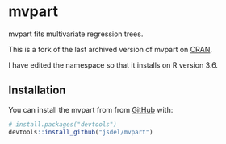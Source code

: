 
<!-- README.md is generated from README.Rmd. Please edit that file -->

# mvpart

mvpart fits multivariate regression trees.

This is a fork of the last archived version of mvpart on
[CRAN](https://cran.r-project.org/src/contrib/Archive/mvpart/).

I have edited the namespace so that it installs on R version 3.6.

## Installation

You can install the mvpart from from [GitHub](https://github.com/) with:

``` r
# install.packages("devtools")
devtools::install_github("jsdel/mvpart")
```
